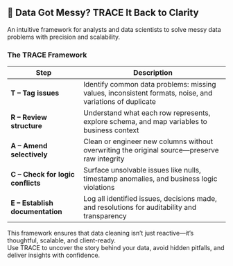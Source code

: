 ## 🚦 Data Got Messy? TRACE It Back to Clarity

An intuitive framework for analysts and data scientists to solve messy data problems with precision and scalability.

### The TRACE Framework

| Step | Description |
|------|-------------|
| **T – Tag issues** | Identify common data problems: missing values, inconsistent formats, noise, and variations of duplicate|
| **R – Review structure** | Understand what each row represents, explore schema, and map variables to business context |
| **A – Amend selectively** | Clean or engineer new columns without overwriting the original source—preserve raw integrity |
| **C – Check for logic conflicts** | Surface unsolvable issues like nulls, timestamp anomalies, and business logic violations |
| **E – Establish documentation** | Log all identified issues, decisions made, and resolutions for auditability and transparency |

This framework ensures that data cleaning isn’t just reactive—it’s thoughtful, scalable, and client-ready.  
Use TRACE to uncover the story behind your data, avoid hidden pitfalls, and deliver insights with confidence.

